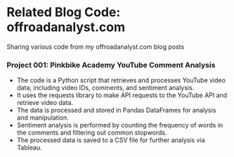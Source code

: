 # Related Blog Code: offroadanalyst.com
Sharing various code from my offroadanalyst.com blog posts

### Project 001: Pinkbike Academy YouTube Comment Analysis
- The code is a Python script that retrieves and processes YouTube video data, including video IDs, comments, and sentiment analysis.
- It uses the requests library to make API requests to the YouTube API and retrieve video data.
- The data is processed and stored in Pandas DataFrames for analysis and manipulation.
- Sentiment analysis is performed by counting the frequency of words in the comments and filtering out common stopwords.
- The processed data is saved to a CSV file for further analysis via Tableau.

